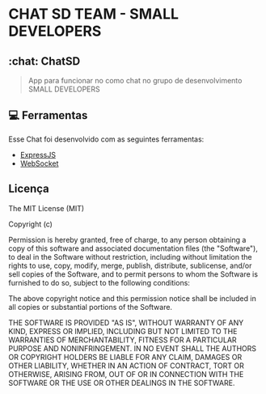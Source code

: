 <h1>CHAT SD TEAM - SMALL DEVELOPERS</h1>

## :chat: ChatSD
> App para funcionar no como chat no grupo de desenvolvimento SMALL DEVELOPERS

## :computer: Ferramentas

Esse Chat foi desenvolvido com as seguintes ferramentas:

- [ExpressJS](https://www.expressjs.com/)
- [WebSocket](https://developer.mozilla.org/en-US/docs/Web/API/WebSockets_API)

## Licença

The MIT License (MIT)

Copyright (c)

Permission is hereby granted, free of charge, to any person obtaining a copy
of this software and associated documentation files (the "Software"), to deal
in the Software without restriction, including without limitation the rights
to use, copy, modify, merge, publish, distribute, sublicense, and/or sell
copies of the Software, and to permit persons to whom the Software is
furnished to do so, subject to the following conditions:

The above copyright notice and this permission notice shall be included in
all copies or substantial portions of the Software.

THE SOFTWARE IS PROVIDED "AS IS", WITHOUT WARRANTY OF ANY KIND, EXPRESS OR
IMPLIED, INCLUDING BUT NOT LIMITED TO THE WARRANTIES OF MERCHANTABILITY,
FITNESS FOR A PARTICULAR PURPOSE AND NONINFRINGEMENT. IN NO EVENT SHALL THE
AUTHORS OR COPYRIGHT HOLDERS BE LIABLE FOR ANY CLAIM, DAMAGES OR OTHER
LIABILITY, WHETHER IN AN ACTION OF CONTRACT, TORT OR OTHERWISE, ARISING FROM,
OUT OF OR IN CONNECTION WITH THE SOFTWARE OR THE USE OR OTHER DEALINGS IN
THE SOFTWARE.
